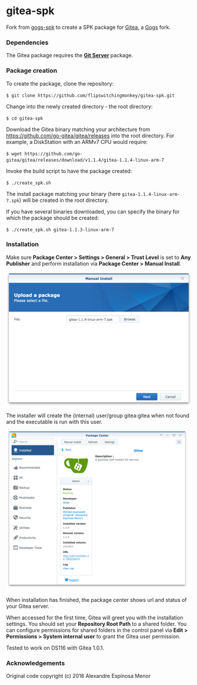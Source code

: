 # gitea-spk

Fork from [gogs-spk](https://github.com/alexandregz/gogs-spk) to create a SPK package for [Gitea](https://github.com/go-gitea/gitea), a [Gogs](https://gogs.io/) fork.

### Dependencies

The Gitea package requires the **[Git Server](https://www.synology.com/en-global/dsm/packages/Git)** package.

### Package creation

To create the package, clone the repository:

`$ git clone https://github.com/flipswitchingmonkey/gitea-spk.git`

Change into the newly created directory - the root directory:

`$ cd gitea-spk`

Download the Gitea binary matching your architecture from https://github.com/go-gitea/gitea/releases into the root directory. For example, a DiskStation with an ARMv7 CPU would require:

`$ wget https://github.com/go-gitea/gitea/releases/download/v1.1.4/gitea-1.1.4-linux-arm-7`

Invoke the build script to have the package created:

`$ ./create_spk.sh`

The install package matching your binary (here `gitea-1.1.4-linux-arm-7.spk`) will be created in the root directory.

If you have several binaries downloaded, you can specify the binary for which the package should be created:

`$ ./create_spk.sh gitea-1.1.3-linux-arm-7`

### Installation

Make sure **Package Center > Settings > General > Trust Level** is set to **Any Publisher** and perform installation via **Package Center > Manual Install**.

![Select Package](screenshots/install_select_package.png)

The installer will create the (internal) user/group gitea:gitea when not found and the executable is run with this user.

![Select Package](screenshots/install_running.png)

When installation has finished, the package center shows url and status of your Gitea server.

When accessed for the first time, Gitea will greet you with the installation settings. You should set your **Repository Root Path** to a shared folder. You can configure permissions for shared folders in the control panel via **Edit > Permissions > System internal user** to grant the Gitea user permission.

Tested to work on DS116 with Gitea 1.0.1.

### Acknowledgements

Original code copyright (c) 2016 Alexandre Espinosa Menor
